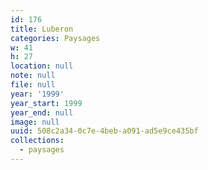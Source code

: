 ```yaml
---
id: 176
title: Luberon
categories: Paysages
w: 41
h: 27
location: null
note: null
file: null
year: '1999'
year_start: 1999
year_end: null
image: null
uuid: 508c2a34-0c7e-4beb-a091-ad5e9ce435bf
collections:
  - paysages
---
```


